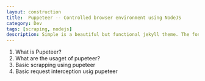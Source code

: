 ```yaml
---
layout: construction
title:  Puppeteer -- Controlled browser environment using NodeJS
category: Dev
tags: [scraping, nodejs]
description: Simple is a beautiful but functional jekyll theme. The font-type setting looks really good when writers use CJK mixed with English.
---
```


1. What is Pupeteer?
2. What are the usaget of pupeteer?
3. Basic scrapping using pupeteer
4. Basic request interception usig pupeteer
